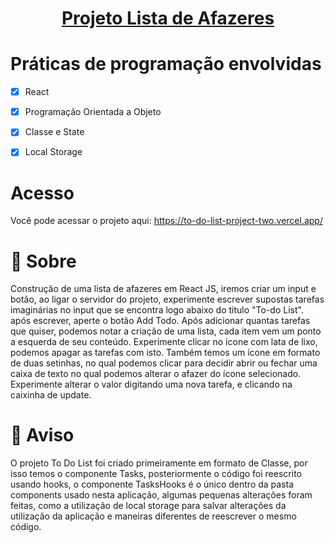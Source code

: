 <h1 align="center">
  <a href="localhost:3000">Projeto Lista de Afazeres</a>
</h1>

<h1> Práticas de programação envolvidas</h1>

- [X]  React
  - [X]  Programação Orientada a Objeto
  - [X]  Classe e State
- [X]  Local Storage


# <h1>Acesso</h1>
<p>Você pode acessar o projeto aqui: <a href="https://to-do-list-project-two.vercel.app/" target="blank_">https://to-do-list-project-two.vercel.app/</a></p>


# <h1 id="Sobre">📜 Sobre</h1>
 Construção de uma lista de afazeres em React JS, iremos criar um input e botão, ao ligar o servidor do projeto, experimente escrever supostas tarefas imaginárias no input que se encontra logo abaixo do titulo "To-do List". após escrever, aperte o botão Add Todo. Após adicionar quantas tarefas que quiser, podemos notar a criação de uma lista, cada item vem um ponto a esquerda de seu conteúdo. Experimente clicar no ícone com lata de lixo, podemos apagar as tarefas com isto. Também temos um ícone em formato de duas setinhas, no qual podemos clicar para decidir abrir ou fechar uma caixa de texto no qual podemos alterar o afazer do ícone selecionado. Experimente alterar o valor digitando uma nova tarefa, e clicando na caixinha de update.

 # <h1 id="Aviso">📜 Aviso</h1>
  O projeto To Do List foi criado primeiramente em formato de Classe, por isso temos o componente Tasks, posteriormente o código foi reescrito usando hooks, o componente TasksHooks é o único dentro da pasta components usado nesta aplicação, algumas pequenas alterações foram feitas, como a utilização de local storage para salvar alterações da utilização da aplicação e maneiras diferentes de reescrever o mesmo código.
